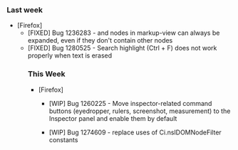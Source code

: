 ### Last week

* [Firefox]
  - [FIXED] Bug 1236283 - <object> and <embed> nodes in markup-view can always be expanded, even if they don't contain other nodes
  - [FIXED] Bug 1280525 - Search highlight (Ctrl + F) does not work properly when text is erased

### This Week

* [Firefox]
  - [WIP] Bug 1260225 - Move inspector-related command buttons (eyedropper, rulers, screenshot, measurement) to the Inspector panel and enable them by default

  - [WIP] Bug 1274609 - replace uses of Ci.nsIDOMNodeFilter constants
